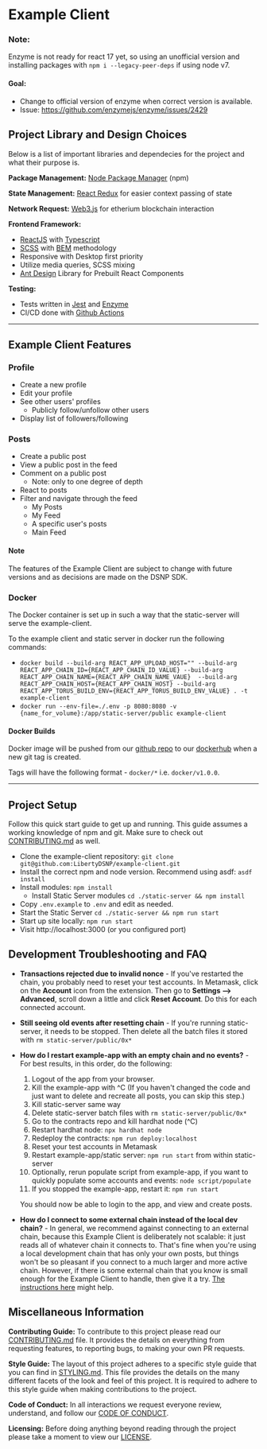 # Example Client

### Note:
Enzyme is not ready for react 17 yet, so using an unofficial version and installing
packages with `npm i --legacy-peer-deps` if using node v7.
#### Goal:
* Change to official version of enzyme when correct version is available.
* Issue: https://github.com/enzymejs/enzyme/issues/2429

## Project Library and Design Choices
Below is a list of important libraries and dependecies for the project and what their purpose is.

__Package Management:__ [Node Package Manager](https://www.npmjs.com) (npm)

__State Management:__ [React Redux](https://react-redux.js.org) for easier context passing of state

__Network Request:__ [Web3.js](https://web3js.readthedocs.io/en/v1.3.4/) for etherium blockchain interaction

__Frontend Framework:__
* [ReactJS](https://reactjs.org) with [Typescript](https://www.typescriptlang.org)
* [SCSS](https://sass-lang.com) with [BEM](https://en.bem.info/methodology/css/) methodology
* Responsive with Desktop first priority
* Utilize media queries, SCSS mixing
* [Ant Design](https://ant.design) Library for Prebuilt React Components

__Testing:__
* Tests written in [Jest](https://jestjs.io) and [Enzyme](https://enzymejs.github.io/enzyme/)
* CI/CD done with [Github Actions](https://github.com/features/actions)

***

## Example Client Features
### Profile
* Create a new profile
* Edit your profile
* See other users' profiles
  - Publicly follow/unfollow other users
* Display list of followers/following

### Posts
* Create a public post
* View a public post in the feed
* Comment on a public post
  - Note: only to one degree of depth
* React to posts
* Filter and navigate through the feed
  - My Posts
  - My Feed
  - A specific user's posts
  - Main Feed

#### Note
The features of the Example Client are subject to change with future versions and as decisions are made on the DSNP SDK.

### Docker
The Docker container is set up in such a way that the static-server will serve the example-client.

To the example client and static server in docker run the following commands:

- `docker build --build-arg REACT_APP_UPLOAD_HOST="" --build-arg REACT_APP_CHAIN_ID={REACT_APP_CHAIN_ID_VALUE} --build-arg  REACT_APP_CHAIN_NAME={REACT_APP_CHAIN_NAME_VAUE}  --build-arg REACT_APP_CHAIN_HOST={REACT_APP_CHAIN_HOST} --build-arg REACT_APP_TORUS_BUILD_ENV={REACT_APP_TORUS_BUILD_ENV_VALUE} . -t example-client`
- `docker run --env-file=./.env -p 8080:8080 -v {name_for_volume}:/app/static-server/public example-client`

#### Docker Builds
Docker image will be pushed from our [github repo](https://github.com/LibertyDSNP/example-client) to our [dockerhub](https://hub.docker.com/r/dsnp/example-client) when a new
git tag is created.

Tags will have the following format - `docker/*` i.e. `docker/v1.0.0`.

***
## Project Setup
Follow this quick start guide to get up and running. This guide assumes a working knowledge of npm and git. Make sure to check out [CONTRIBUTING.md](CONTRIBUTING.md) as well.
* Clone the example-client repository: `git clone git@github.com:LibertyDSNP/example-client.git`
* Install the correct npm and node version. Recommend using asdf: `asdf install`
* Install modules: `npm install`
  * Install Static Server modules `cd ./static-server && npm install`
* Copy `.env.example` to `.env` and edit as needed.
* Start the Static Server `cd ./static-server && npm run start`
* Start up site locally: `npm run start`
* Visit http://localhost:3000 (or you configured port)

## Development Troubleshooting and FAQ
* **Transactions rejected due to invalid nonce** - If you've restarted the chain, you probably need to reset your test accounts. In Metamask, click on the **Account** icon from the extension.  Then go to **Settings --> Advanced**, scroll down a little and click **Reset Account**. Do this for each connected account.
* **Still seeing old events after resetting chain** - If you're running static-server, it needs to be stopped.  Then delete all the batch files it stored with `rm static-server/public/0x*`
* **How do I restart example-app with an empty chain and no events?** - For best results, in this order, do the following:
    1. Logout of the app from your browser.
    1. Kill the example-app with ^C (If you haven't changed the code and just want to delete and recreate all posts, you can skip this step.)
    1. Kill static-server same way
    1. Delete static-server batch files with `rm static-server/public/0x*`
    1. Go to the contracts repo and kill hardhat node (^C)
    1. Restart hardhat node: `npx hardhat node`
    1. Redeploy the contracts: `npm run deploy:localhost`
    1. Reset your test accounts in Metamask
    1. Restart example-app/static server: `npm run start` from within static-server
    1. Optionally, rerun populate script from example-app, if you want to quickly populate some accounts and events: `node script/populate`
    1. If you stopped the example-app, restart it: `npm run start`

    You should now be able to login to the app, and view and create posts.
* **How do I connect to some external chain instead of the local dev chain?** - In general, we recommend against connecting to an external chain, because this Example Client is deliberately not scalable: it just reads all of whatever chain it connects to.  That's fine when you're using a local development chain that has only your own posts, but things won't be so pleasant if you connect to a much larger and more active chain.  However, if there is some external chain that you know is small enough for the Example Client to handle, then give it a try.  [The instructions here](https://forums.projectliberty.io/t/testnet-is-now-live/93) might help.

## Miscellaneous Information

__Contributing Guide:__
To contribute to this project please read our [CONTRIBUTING.md](CONTRIBUTING.md) file.
It provides the details on everything from requesting features, to reporting bugs, to making your own PR requests.

__Style Guide:__
The layout of this project adheres to a specific style guide that you can find in [STYLING.md](STYLING.md).
This file provides the details on the many different facets of the look and feel of this project. It is required to adhere to this style guide when making contributions to the project.

__Code of Conduct:__
In all interactions we request everyone review, understand, and follow our [CODE OF CONDUCT](https://www.projectliberty.io/codeOfConduct.html).

__Licensing:__
Before doing anything beyond reading through the project please take a moment to view our [LICENSE](LICENSE).

